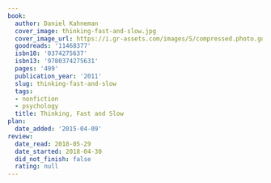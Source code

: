 ```yaml
---
book:
  author: Daniel Kahneman
  cover_image: thinking-fast-and-slow.jpg
  cover_image_url: https://i.gr-assets.com/images/S/compressed.photo.goodreads.com/books/1317793965l/11468377._SX98_.jpg
  goodreads: '11468377'
  isbn10: '0374275637'
  isbn13: '9780374275631'
  pages: '499'
  publication_year: '2011'
  slug: thinking-fast-and-slow
  tags:
  - nonfiction
  - psychology
  title: Thinking, Fast and Slow
plan:
  date_added: '2015-04-09'
review:
  date_read: 2018-05-29
  date_started: 2018-04-30
  did_not_finish: false
  rating: null
---
```

